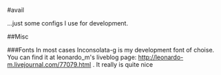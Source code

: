 #avail

...just some configs I use for development. 

##Misc

###Fonts
In most cases Inconsolata-g is my development font of choise. You can find it at leonardo_m's liveblog page: http://leonardo-m.livejournal.com/77079.html . It really is quite nice


